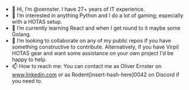 - 👋 Hi, I’m @oernster.  I have 27+ years of IT experience.
- 👀 I’m interested in anything Python and I do a lot of gaming; especially with a HOTAS setup.
- 🌱 I’m currently learning React and when I get round to it maybe some Golang.
- 💞️ I’m looking to collaborate on any of my public repos if you have something constructive to contribute.
Alternatively, if you have Virpil HOTAS gear and want some assistance on your own project I'd be happy to help.
- 📫 How to reach me: You can contact me as Oliver Ernster on www.linkedin.com or as Rodent[insert-hash-here]0042 on Discord if you need to.

<!---
oernster/oernster is a ✨ special ✨ repository because its `README.md` (this file) appears on your GitHub profile.
You can click the Preview link to take a look at your changes.
--->
